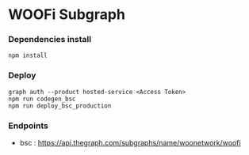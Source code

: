 WOOFi Subgraph
======================

### Dependencies install
```shell
npm install
```

### Deploy
```shell
graph auth --product hosted-service <Access Token>
npm run codegen_bsc
npm run deploy_bsc_production
```

### Endpoints
  - bsc : https://api.thegraph.com/subgraphs/name/woonetwork/woofi
